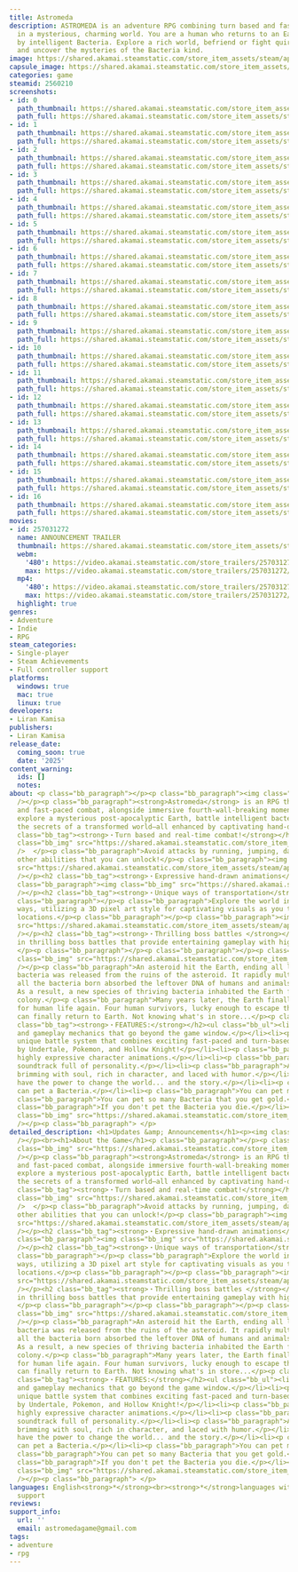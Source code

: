 ```yaml
---
title: Astromeda
description: ASTROMEDA is an adventure RPG combining turn based and fast paced combat
  in a mysterious, charming world. You are a human who returns to an Earth inhabited
  by intelligent Bacteria. Explore a rich world, befriend or fight quirky characters,
  and uncover the mysteries of the Bacteria kind.
image: https://shared.akamai.steamstatic.com/store_item_assets/steam/apps/2560210/header.jpg?t=1732026885
capsule_image: https://shared.akamai.steamstatic.com/store_item_assets/steam/apps/2560210/capsule_231x87.jpg?t=1732026885
categories: game
steamid: 2560210
screenshots:
- id: 0
  path_thumbnail: https://shared.akamai.steamstatic.com/store_item_assets/steam/apps/2560210/ss_276b1c5871f84ff50827228236858a3b26dc8c38.600x338.jpg?t=1732026885
  path_full: https://shared.akamai.steamstatic.com/store_item_assets/steam/apps/2560210/ss_276b1c5871f84ff50827228236858a3b26dc8c38.1920x1080.jpg?t=1732026885
- id: 1
  path_thumbnail: https://shared.akamai.steamstatic.com/store_item_assets/steam/apps/2560210/ss_0e902f68e2efb4c1a07ebc1ec30818c3a8c076d0.600x338.jpg?t=1732026885
  path_full: https://shared.akamai.steamstatic.com/store_item_assets/steam/apps/2560210/ss_0e902f68e2efb4c1a07ebc1ec30818c3a8c076d0.1920x1080.jpg?t=1732026885
- id: 2
  path_thumbnail: https://shared.akamai.steamstatic.com/store_item_assets/steam/apps/2560210/ss_688edbd948c8de716722a2bd53aec09aadf9af7b.600x338.jpg?t=1732026885
  path_full: https://shared.akamai.steamstatic.com/store_item_assets/steam/apps/2560210/ss_688edbd948c8de716722a2bd53aec09aadf9af7b.1920x1080.jpg?t=1732026885
- id: 3
  path_thumbnail: https://shared.akamai.steamstatic.com/store_item_assets/steam/apps/2560210/ss_ab0a74325a152122bdf51c077e6a66004725999e.600x338.jpg?t=1732026885
  path_full: https://shared.akamai.steamstatic.com/store_item_assets/steam/apps/2560210/ss_ab0a74325a152122bdf51c077e6a66004725999e.1920x1080.jpg?t=1732026885
- id: 4
  path_thumbnail: https://shared.akamai.steamstatic.com/store_item_assets/steam/apps/2560210/ss_6cad115a01d48815d8d1a34a3ea596cab3fb8a56.600x338.jpg?t=1732026885
  path_full: https://shared.akamai.steamstatic.com/store_item_assets/steam/apps/2560210/ss_6cad115a01d48815d8d1a34a3ea596cab3fb8a56.1920x1080.jpg?t=1732026885
- id: 5
  path_thumbnail: https://shared.akamai.steamstatic.com/store_item_assets/steam/apps/2560210/ss_a1c9921f73d1ff3a8d9cd5c81a77840ae97de2e7.600x338.jpg?t=1732026885
  path_full: https://shared.akamai.steamstatic.com/store_item_assets/steam/apps/2560210/ss_a1c9921f73d1ff3a8d9cd5c81a77840ae97de2e7.1920x1080.jpg?t=1732026885
- id: 6
  path_thumbnail: https://shared.akamai.steamstatic.com/store_item_assets/steam/apps/2560210/ss_19db241dfdf272b7284c0b57db1ec81a4a57a701.600x338.jpg?t=1732026885
  path_full: https://shared.akamai.steamstatic.com/store_item_assets/steam/apps/2560210/ss_19db241dfdf272b7284c0b57db1ec81a4a57a701.1920x1080.jpg?t=1732026885
- id: 7
  path_thumbnail: https://shared.akamai.steamstatic.com/store_item_assets/steam/apps/2560210/ss_bb3fbe3a51908ad5ae3514edac798a7c2e7910dd.600x338.jpg?t=1732026885
  path_full: https://shared.akamai.steamstatic.com/store_item_assets/steam/apps/2560210/ss_bb3fbe3a51908ad5ae3514edac798a7c2e7910dd.1920x1080.jpg?t=1732026885
- id: 8
  path_thumbnail: https://shared.akamai.steamstatic.com/store_item_assets/steam/apps/2560210/ss_68f6269552e244a3888e6d7de5acd9029536839a.600x338.jpg?t=1732026885
  path_full: https://shared.akamai.steamstatic.com/store_item_assets/steam/apps/2560210/ss_68f6269552e244a3888e6d7de5acd9029536839a.1920x1080.jpg?t=1732026885
- id: 9
  path_thumbnail: https://shared.akamai.steamstatic.com/store_item_assets/steam/apps/2560210/ss_3b3dd363cbe9bb1379c50a60f380d4201b08a433.600x338.jpg?t=1732026885
  path_full: https://shared.akamai.steamstatic.com/store_item_assets/steam/apps/2560210/ss_3b3dd363cbe9bb1379c50a60f380d4201b08a433.1920x1080.jpg?t=1732026885
- id: 10
  path_thumbnail: https://shared.akamai.steamstatic.com/store_item_assets/steam/apps/2560210/ss_17989509aa1ef64640c3dff41613ff36af7379da.600x338.jpg?t=1732026885
  path_full: https://shared.akamai.steamstatic.com/store_item_assets/steam/apps/2560210/ss_17989509aa1ef64640c3dff41613ff36af7379da.1920x1080.jpg?t=1732026885
- id: 11
  path_thumbnail: https://shared.akamai.steamstatic.com/store_item_assets/steam/apps/2560210/ss_f4da9cb90e8ad9d2fdc08a036fe02d73f88d3398.600x338.jpg?t=1732026885
  path_full: https://shared.akamai.steamstatic.com/store_item_assets/steam/apps/2560210/ss_f4da9cb90e8ad9d2fdc08a036fe02d73f88d3398.1920x1080.jpg?t=1732026885
- id: 12
  path_thumbnail: https://shared.akamai.steamstatic.com/store_item_assets/steam/apps/2560210/ss_2e9a373d040d986ee80b213102828ec975e63de7.600x338.jpg?t=1732026885
  path_full: https://shared.akamai.steamstatic.com/store_item_assets/steam/apps/2560210/ss_2e9a373d040d986ee80b213102828ec975e63de7.1920x1080.jpg?t=1732026885
- id: 13
  path_thumbnail: https://shared.akamai.steamstatic.com/store_item_assets/steam/apps/2560210/ss_16d41b2d99f9d4e2bf62ea8f97e9c1673ff03576.600x338.jpg?t=1732026885
  path_full: https://shared.akamai.steamstatic.com/store_item_assets/steam/apps/2560210/ss_16d41b2d99f9d4e2bf62ea8f97e9c1673ff03576.1920x1080.jpg?t=1732026885
- id: 14
  path_thumbnail: https://shared.akamai.steamstatic.com/store_item_assets/steam/apps/2560210/ss_6d8b91975bffa4cbfbf05169abfbb7b020c923ef.600x338.jpg?t=1732026885
  path_full: https://shared.akamai.steamstatic.com/store_item_assets/steam/apps/2560210/ss_6d8b91975bffa4cbfbf05169abfbb7b020c923ef.1920x1080.jpg?t=1732026885
- id: 15
  path_thumbnail: https://shared.akamai.steamstatic.com/store_item_assets/steam/apps/2560210/ss_c369500dde123208c6c048cee23af0f22f2079c3.600x338.jpg?t=1732026885
  path_full: https://shared.akamai.steamstatic.com/store_item_assets/steam/apps/2560210/ss_c369500dde123208c6c048cee23af0f22f2079c3.1920x1080.jpg?t=1732026885
- id: 16
  path_thumbnail: https://shared.akamai.steamstatic.com/store_item_assets/steam/apps/2560210/ss_fe81903bc62bde80d4dc0dbab6c7ff7d07fcedfb.600x338.jpg?t=1732026885
  path_full: https://shared.akamai.steamstatic.com/store_item_assets/steam/apps/2560210/ss_fe81903bc62bde80d4dc0dbab6c7ff7d07fcedfb.1920x1080.jpg?t=1732026885
movies:
- id: 257031272
  name: ANNOUNCEMENT TRAILER
  thumbnail: https://shared.akamai.steamstatic.com/store_item_assets/steam/apps/257031272/movie.293x165.jpg?t=1718374416
  webm:
    '480': https://video.akamai.steamstatic.com/store_trailers/257031272/movie480_vp9.webm?t=1718374416
    max: https://video.akamai.steamstatic.com/store_trailers/257031272/movie_max_vp9.webm?t=1718374416
  mp4:
    '480': https://video.akamai.steamstatic.com/store_trailers/257031272/movie480.mp4?t=1718374416
    max: https://video.akamai.steamstatic.com/store_trailers/257031272/movie_max.mp4?t=1718374416
  highlight: true
genres:
- Adventure
- Indie
- RPG
steam_categories:
- Single-player
- Steam Achievements
- Full controller support
platforms:
  windows: true
  mac: true
  linux: true
developers:
- Liran Kamisa
publishers:
- Liran Kamisa
release_date:
  coming_soon: true
  date: '2025'
content_warning:
  ids: []
  notes:
about: <p class="bb_paragraph"></p><p class="bb_paragraph"><img class="bb_img" src="https://shared.akamai.steamstatic.com/store_item_assets/steam/apps/2560210/extras/game_description_open.gif?t=1732026885"
  /></p><p class="bb_paragraph"><strong>Astromeda</strong> is an RPG that blends turn-based
  and fast-paced combat, alongside immersive fourth-wall-breaking moments, as you
  explore a mysterious post-apocalyptic Earth, battle intelligent bacteria,  and uncover
  the secrets of a transformed world—all enhanced by captivating hand-drawn animations.</p><h2
  class="bb_tag"><strong>・Turn based and real-time combat!</strong></h2><p class="bb_paragraph"><img
  class="bb_img" src="https://shared.akamai.steamstatic.com/store_item_assets/steam/apps/2560210/extras/forgi.gif?t=1732026885"
  />  </p><p class="bb_paragraph">Avoid attacks by running, jumping, dashing, and
  other abilities that you can unlock!</p><p class="bb_paragraph"><img class="bb_img"
  src="https://shared.akamai.steamstatic.com/store_item_assets/steam/apps/2560210/extras/attack.gif?t=1732026885"
  /></p><h2 class="bb_tag"><strong>・Expressive hand-drawn animations</strong></h2><p
  class="bb_paragraph"><img class="bb_img" src="https://shared.akamai.steamstatic.com/store_item_assets/steam/apps/2560210/extras/Per.gif?t=1732026885"
  /></p><h2 class="bb_tag"><strong>・Unique ways of transportation</strong></h2><p
  class="bb_paragraph"></p><p class="bb_paragraph">Explore the world in fun and innovative
  ways, utilizing a 3D pixel art style for captivating visuals as you traverse different
  locations.</p><p class="bb_paragraph"></p><p class="bb_paragraph"><img class="bb_img"
  src="https://shared.akamai.steamstatic.com/store_item_assets/steam/apps/2560210/extras/ezgif.com-optimize__13_.gif?t=1732026885"
  /></p><h2 class="bb_tag"><strong>・Thrilling boss battles </strong></h2><p class="bb_paragraph">Engage
  in thrilling boss battles that provide entertaining gameplay with high replay value.
  </p><p class="bb_paragraph"></p><p class="bb_paragraph"></p><p class="bb_paragraph"><img
  class="bb_img" src="https://shared.akamai.steamstatic.com/store_item_assets/steam/apps/2560210/extras/boss_battle.gif?t=1732026885"
  /></p><p class="bb_paragraph">An asteroid hit the Earth, ending all life. An alien
  bacteria was released from the ruins of the asteroid. It rapidly multiplied and
  all the bacteria born absorbed the leftover DNA of humans and animals on Earth.
  As a result, a new species of thriving bacteria inhabited the Earth forming a peaceful
  colony.</p><p class="bb_paragraph">Many years later, the Earth finally became habitable
  for human life again. Four human survivors, lucky enough to escape the Asteroid
  can finally return to Earth. Not knowing what's in store...</p><p class="bb_paragraph"></p><h2
  class="bb_tag"><strong>・FEATURES:</strong></h2><ul class="bb_ul"><li><p class="bb_paragraph">Characters
  and gameplay mechanics that go beyond the game window.</p></li><li><p class="bb_paragraph">A
  unique battle system that combines exciting fast-paced and turn-based combat, inspired
  by Undertale, Pokemon, and Hollow Knight!</p></li><li><p class="bb_paragraph">Hand-drawn,
  highly expressive character animations.</p></li><li><p class="bb_paragraph">An original
  soundtrack full of personality.</p></li><li><p class="bb_paragraph">A narrative
  brimming with soul, rich in character, and laced with humor.</p></li><li><p class="bb_paragraph">You
  have the power to change the world... and the story.</p></li><li><p class="bb_paragraph">You
  can pet a Bacteria.</p></li><li><p class="bb_paragraph">You can pet multiple Bacteria.</p></li><li><p
  class="bb_paragraph">You can pet so many Bacteria that you get gold.</p></li><li><p
  class="bb_paragraph">If you don't pet the Bacteria you die.</p></li></ul><p class="bb_paragraph"><img
  class="bb_img" src="https://shared.akamai.steamstatic.com/store_item_assets/steam/apps/2560210/extras/perhappy.png?t=1732026885"
  /></p><p class="bb_paragraph"> </p>
detailed_description: <h1>Updates &amp; Announcements</h1><p><img class="bb_img" src="https://shared.akamai.steamstatic.com/store_item_assets/steam/apps/2560210/extras/wishlist_and_follow_call_for_action.gif?t=1732026885"
  /></p><br><h1>About the Game</h1><p class="bb_paragraph"></p><p class="bb_paragraph"><img
  class="bb_img" src="https://shared.akamai.steamstatic.com/store_item_assets/steam/apps/2560210/extras/game_description_open.gif?t=1732026885"
  /></p><p class="bb_paragraph"><strong>Astromeda</strong> is an RPG that blends turn-based
  and fast-paced combat, alongside immersive fourth-wall-breaking moments, as you
  explore a mysterious post-apocalyptic Earth, battle intelligent bacteria,  and uncover
  the secrets of a transformed world—all enhanced by captivating hand-drawn animations.</p><h2
  class="bb_tag"><strong>・Turn based and real-time combat!</strong></h2><p class="bb_paragraph"><img
  class="bb_img" src="https://shared.akamai.steamstatic.com/store_item_assets/steam/apps/2560210/extras/forgi.gif?t=1732026885"
  />  </p><p class="bb_paragraph">Avoid attacks by running, jumping, dashing, and
  other abilities that you can unlock!</p><p class="bb_paragraph"><img class="bb_img"
  src="https://shared.akamai.steamstatic.com/store_item_assets/steam/apps/2560210/extras/attack.gif?t=1732026885"
  /></p><h2 class="bb_tag"><strong>・Expressive hand-drawn animations</strong></h2><p
  class="bb_paragraph"><img class="bb_img" src="https://shared.akamai.steamstatic.com/store_item_assets/steam/apps/2560210/extras/Per.gif?t=1732026885"
  /></p><h2 class="bb_tag"><strong>・Unique ways of transportation</strong></h2><p
  class="bb_paragraph"></p><p class="bb_paragraph">Explore the world in fun and innovative
  ways, utilizing a 3D pixel art style for captivating visuals as you traverse different
  locations.</p><p class="bb_paragraph"></p><p class="bb_paragraph"><img class="bb_img"
  src="https://shared.akamai.steamstatic.com/store_item_assets/steam/apps/2560210/extras/ezgif.com-optimize__13_.gif?t=1732026885"
  /></p><h2 class="bb_tag"><strong>・Thrilling boss battles </strong></h2><p class="bb_paragraph">Engage
  in thrilling boss battles that provide entertaining gameplay with high replay value.
  </p><p class="bb_paragraph"></p><p class="bb_paragraph"></p><p class="bb_paragraph"><img
  class="bb_img" src="https://shared.akamai.steamstatic.com/store_item_assets/steam/apps/2560210/extras/boss_battle.gif?t=1732026885"
  /></p><p class="bb_paragraph">An asteroid hit the Earth, ending all life. An alien
  bacteria was released from the ruins of the asteroid. It rapidly multiplied and
  all the bacteria born absorbed the leftover DNA of humans and animals on Earth.
  As a result, a new species of thriving bacteria inhabited the Earth forming a peaceful
  colony.</p><p class="bb_paragraph">Many years later, the Earth finally became habitable
  for human life again. Four human survivors, lucky enough to escape the Asteroid
  can finally return to Earth. Not knowing what's in store...</p><p class="bb_paragraph"></p><h2
  class="bb_tag"><strong>・FEATURES:</strong></h2><ul class="bb_ul"><li><p class="bb_paragraph">Characters
  and gameplay mechanics that go beyond the game window.</p></li><li><p class="bb_paragraph">A
  unique battle system that combines exciting fast-paced and turn-based combat, inspired
  by Undertale, Pokemon, and Hollow Knight!</p></li><li><p class="bb_paragraph">Hand-drawn,
  highly expressive character animations.</p></li><li><p class="bb_paragraph">An original
  soundtrack full of personality.</p></li><li><p class="bb_paragraph">A narrative
  brimming with soul, rich in character, and laced with humor.</p></li><li><p class="bb_paragraph">You
  have the power to change the world... and the story.</p></li><li><p class="bb_paragraph">You
  can pet a Bacteria.</p></li><li><p class="bb_paragraph">You can pet multiple Bacteria.</p></li><li><p
  class="bb_paragraph">You can pet so many Bacteria that you get gold.</p></li><li><p
  class="bb_paragraph">If you don't pet the Bacteria you die.</p></li></ul><p class="bb_paragraph"><img
  class="bb_img" src="https://shared.akamai.steamstatic.com/store_item_assets/steam/apps/2560210/extras/perhappy.png?t=1732026885"
  /></p><p class="bb_paragraph"> </p>
languages: English<strong>*</strong><br><strong>*</strong>languages with full audio
  support
reviews:
support_info:
  url: ''
  email: astromedagame@gmail.com
tags:
- adventure
- rpg
---
```

